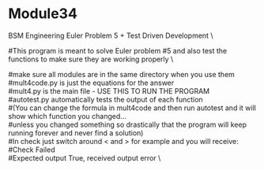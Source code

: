 # Module34
BSM Engineering Euler Problem 5 + Test Driven Development \

#This program is meant to solve Euler problem #5 and also test the functions to make sure they are working properly \

#make sure all modules are in the same directory when you use them \
#mult4code.py is just the equations for the answer \
#mult4.py is the main file - USE THIS TO RUN THE PROGRAM \
#autotest.py automatically tests the output of each function \
#(You can change the formula in mult4code and then run autotest and it will show which function you changed... \
#unless you changed something so drastically that the program will keep running forever and never find a solution) \
#In check just switch around < and > for example and you will receive: \
#Check Failed \
#Expected output True, received output error \
